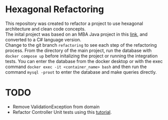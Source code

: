 # Hexagonal Refactoring
This repository was created to refactor a project to use hexagonal architecture and clean code concepts.  
The inital project was based on an MBA Java project in this [link](https://github.com/devfullcycle/MBA-hexagonal-architecture), and converted to a C# language version.  
Change to the git branch `refactoring` to see each step of the refactoring process.
From the directory of the main project, run the database with `docker compose up` before initalizing the project or running the integration tests.
You can enter the database from the docker desktop or with the exec command `docker exec -it <container_name> bash` and then run the command `mysql -proot` to enter the database and make queries directly.

# TODO
- Remove ValidationException from domain
- Refactor Controller Unit tests using this [tutorial](https://learn.microsoft.com/en-us/aspnet/core/mvc/controllers/testing?view=aspnetcore-8.0).
